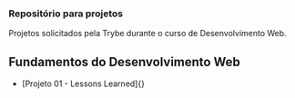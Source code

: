 ### Repositório para projetos

Projetos solicitados pela Trybe durante o curso de Desenvolvimento Web.

## Fundamentos do Desenvolvimento Web

* [Projeto 01 - Lessons Learned]{}

